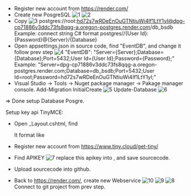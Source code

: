 
+ Register new account from https://render.com/
+ Create new PosgreSQL
![1](https://github.com/jinzne/EventSchedulePro/assets/122944917/6633c4b2-c1df-4a8c-bcd0-0c06b1b486ab)
![2](https://github.com/jinzne/EventSchedulePro/assets/122944917/d2f7e1b5-83a8-4521-a076-a337fa505667)
+ Copy
![3](https://github.com/jinzne/EventSchedulePro/assets/122944917/0c7435b7-8878-475d-b95f-e97aecca5c1c)
postgres://root:hd72s7wRDeEnOuGTNtiuWi4If1LtY1yI@dpg-cp71886v3ddc73fs8qqg-a.oregon-postgres.render.com/db_bsdb
Example:  connect string C# format postgres//{User Id}:{Password}@{Server}/{Database}
+ Open appsettings.json in source code, find "EventDB", and change it follow prev step
![4](https://github.com/jinzne/EventSchedulePro/assets/122944917/61a8667e-4ec6-4334-aca4-6f2e75af97ec)
 "EventDB": "Server={Server};Database={Database};Port=5432;User Id={User Id};Password={Password};"
Example: "Server=dpg-cp71886v3ddc73fs8qqg-a.oregon-postgres.render.com;Database=db_bsdb;Port=5432;User Id=root;Password=hd72s7wRDeEnOuGTNtiuWi4If1LtY1yI;"
+ Visual Studio -> Tools -> Nuget package manager -> Pakage manager console.
  Add-Migration InitialCreate
![5](https://github.com/jinzne/EventSchedulePro/assets/122944917/071af689-ca51-473f-885c-08ee948ce7ac)
  Update-Database
![6](https://github.com/jinzne/EventSchedulePro/assets/122944917/b8f86c55-4051-4c03-9fd1-3786201f9d3e)

=> Done setup Database Posgre.

Setup key api TinyMCE:
+ Open _Layout.cshtml, find
  <script src="https://cdn.tiny.cloud/1/hq5vs4y7vejecx3frt0fsoxiqw9gparwxycvye5luungp5br/tinymce/7/tinymce.min.js" referrerpolicy="origin"></script>
  It format like <script src="https://cdn.tiny.cloud/1/{apikey}/tinymce/7/tinymce.min.js" referrerpolicy="origin"></script>
+ Register new account from https://www.tiny.cloud/get-tiny/
+ Find APIKEY
![7](https://github.com/jinzne/EventSchedulePro/assets/122944917/8a685897-3fcd-4d0c-9db4-db7576a4a25a)
replace this apikey into <script src="https://cdn.tiny.cloud/1/{apikey}/tinymce/7/tinymce.min.js" referrerpolicy="origin"></script>, and save sourcecode.

+ Upload sourcecode into github.
+ Back to https://render.com/, create new Webservice
![10](https://github.com/jinzne/EventSchedulePro/assets/122944917/ff7ff062-f61a-4484-ac28-6a28ab0ead38)
![9](https://github.com/jinzne/EventSchedulePro/assets/122944917/19eca6a5-0825-49e0-8fe7-403c0504c5c8)
![8](https://github.com/jinzne/EventSchedulePro/assets/122944917/c34c1314-c08d-44b0-83fc-e993e80f44da)
Connect to git project from prev step.

